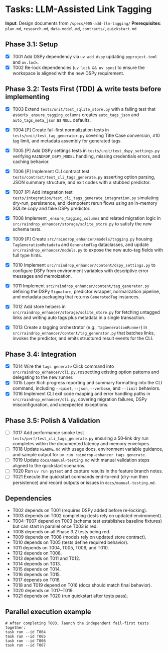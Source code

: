 # Tasks: LLM-Assisted Link Tagging

**Input**: Design documents from `/specs/005-add-llm-tagging/`
**Prerequisites**: `plan.md`, `research.md`, `data-model.md`, `contracts/`, `quickstart.md`

## Phase 3.1: Setup
- [X] T001 Add DSPy dependency via `uv add dspy` updating `pyproject.toml` and `uv.lock`.
- [X] T002 Re-lock dependencies (`uv lock && uv sync`) to ensure the workspace is aligned with the new DSPy requirement.

## Phase 3.2: Tests First (TDD) ⚠️ write tests before implementing
- [X] T003 Extend `tests/unit/test_sqlite_store.py` with a failing test that asserts `_ensure_tagging_columns` creates `auto_tags_json` and `auto_tags_meta_json` as `NULL` defaults.
- [X] T004 [P] Create fail-first normalization tests in `tests/unit/test_tag_generator.py` covering Title Case conversion, ≤10 tag limit, and metadata assembly for generated tags.
- [X] T005 [P] Add DSPy settings tests in `tests/unit/test_dspy_settings.py` verifying `RAINDROP_DSPY_MODEL` handling, missing credentials errors, and caching behavior.
 - [X] T006 [P] Implement CLI contract test `tests/contract/test_cli_tags_generate.py` asserting option parsing, JSON summary structure, and exit codes with a stubbed predictor.
 - [X] T007 [P] Add integration test `tests/integration/test_cli_tags_generate_integration.py` simulating dry-run, persistence, and idempotent rerun flows using an in-memory SQLite copy and fake DSPy predictor.

 - [X] T008 Implement `_ensure_tagging_columns` and related migration logic in `src/raindrop_enhancer/storage/sqlite_store.py` to satisfy the new schema tests.
 - [X] T009 [P] Create `src/raindrop_enhancer/models/tagging.py` housing `TagGenerationMetadata` and `GeneratedTag` dataclasses, and update `src/raindrop_enhancer/models.py` to expose the new auto-tag fields with full type hints.
 - [X] T010 Implement `src/raindrop_enhancer/content/dspy_settings.py` to configure DSPy from environment variables with descriptive error messages and memoization.
 - [X] T011 Implement `src/raindrop_enhancer/content/tag_generator.py` defining the DSPy `Signature`, predictor wrapper, normalization pipeline, and metadata packaging that returns `GeneratedTag` instances.
 - [X] T012 Add store helpers in `src/raindrop_enhancer/storage/sqlite_store.py` for fetching untagged links and writing auto tags plus metadata in a single transaction.
 - [X] T013 Create a tagging orchestrator (e.g., `TagGenerationRunner`) in `src/raindrop_enhancer/content/tag_generator.py` that batches links, invokes the predictor, and emits structured result events for the CLI.

## Phase 3.4: Integration
- [X] T014 Wire the `tags generate` Click command into `src/raindrop_enhancer/cli.py`, respecting existing option patterns and delegating to the new runner.
- [X] T015 Layer Rich progress reporting and summary formatting into the CLI command, including `--quiet`, `--json`, `--verbose`, and `--limit` behaviors.
- [X] T016 Implement CLI exit code mapping and error handling paths in `src/raindrop_enhancer/cli.py`, covering migration failures, DSPy misconfiguration, and unexpected exceptions.

## Phase 3.5: Polish & Validation
- [ ] T017 Add performance smoke test `tests/perf/test_cli_tags_generate.py` ensuring a 50-link dry run completes within the documented latency and memory envelopes.
- [ ] T018 Update `README.md` with usage docs, environment variable guidance, and sample output for `uv run raindrop-enhancer tags generate`.
- [ ] T019 Update `docs/manual-testing.md` with manual validation steps aligned to the quickstart scenarios.
- [ ] T020 Run `uv run pytest` and capture results in the feature branch notes.
- [ ] T021 Execute the quickstart commands end-to-end (dry-run then persistence) and record outputs or issues in `docs/manual-testing.md`.

## Dependencies
- T002 depends on T001 (requires DSPy added before re-locking).
- T003 depends on T002 completing (tests rely on updated environment).
- T004–T007 depend on T003 (schema test establishes baseline fixtures) but can start in parallel once T003 is red.
- T008 depends on all Phase 3.2 tests being red.
- T009 depends on T008 (models rely on updated store contract).
- T010 depends on T005 (tests define required behavior).
- T011 depends on T004, T005, T009, and T010.
- T012 depends on T008.
- T013 depends on T011 and T012.
- T014 depends on T013.
- T015 depends on T014.
- T016 depends on T015.
- T017 depends on T016.
- T018 and T019 depend on T016 (docs should match final behavior).
- T020 depends on T017–T019.
- T021 depends on T020 (run quickstart after tests pass).

## Parallel execution example
```
# After completing T003, launch the independent fail-first tests together:
task run --id T004
task run --id T005
task run --id T006
task run --id T007
```